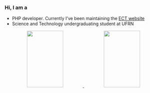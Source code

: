 
### Hi, I am a

- PHP developer. Currently I've been maintaining the [ECT website](https://www.ect.ufrn.br/)
- Science and Technology undergraduating student at UFRN
<div align="center">
  <a href="https://github.com/anuraghazra/github-readme-stats">
    <img src="https://github-readme-stats.vercel.app/api/top-langs/?username=raphaelramosds&layout=compact&theme=tokyonight" width="48%" height="180px"/>
  </a>
  <a href="https://github.com/anuraghazra/convoychat">
    <img src="https://github-readme-stats.vercel.app/api?username=raphaelramosds&show_icons=true&theme=tokyonight" width="48%" height="180px"/>
  </a>
</div>


